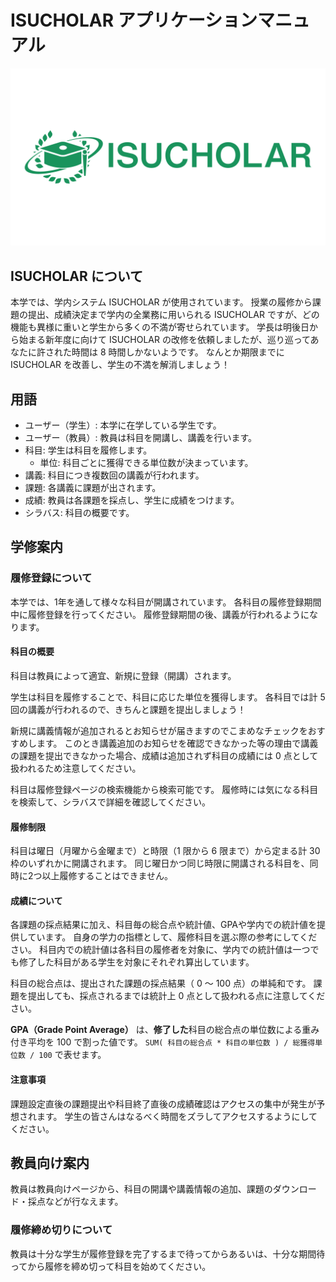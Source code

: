 # ISUCHOLAR アプリケーションマニュアル

![logo](./logo.png)

## ISUCHOLAR について

本学では、学内システム ISUCHOLAR が使用されています。
授業の履修から課題の提出、成績決定まで学内の全業務に用いられる ISUCHOLAR ですが、どの機能も異様に重いと学生から多くの不満が寄せられています。
学長は明後日から始まる新年度に向けて ISUCHOLAR の改修を依頼しましたが、巡り巡ってあなたに許された時間は 8 時間しかないようです。
なんとか期限までに ISUCHOLAR を改善し、学生の不満を解消しましょう！

## 用語

- ユーザー（学生）: 本学に在学している学生です。
- ユーザー（教員）: 教員は科目を開講し、講義を行います。
- 科目: 学生は科目を履修します。
  - 単位: 科目ごとに獲得できる単位数が決まっています。
- 講義: 科目につき複数回の講義が行われます。
- 課題: 各講義に課題が出されます。
- 成績: 教員は各課題を採点し、学生に成績をつけます。
- シラバス: 科目の概要です。

## 学修案内

### 履修登録について

本学では、1年を通して様々な科目が開講されています。
各科目の履修登録期間中に履修登録を行ってください。
履修登録期間の後、講義が行われるようになります。

#### 科目の概要

科目は教員によって適宜、新規に登録（開講）されます。

学生は科目を履修することで、科目に応じた単位を獲得します。
各科目では計 5 回の講義が行われるので、きちんと課題を提出しましょう！

新規に講義情報が追加されるとお知らせが届きますのでこまめなチェックをおすすめします。
このとき講義追加のお知らせを確認できなかった等の理由で講義の課題を提出できなかった場合、成績は追加されず科目の成績には 0 点として扱われるため注意してください。

科目は履修登録ページの検索機能から検索可能です。
履修時には気になる科目を検索して、シラバスで詳細を確認してください。

#### 履修制限

科目は曜日（月曜から金曜まで）と時限（1 限から 6 限まで）から定まる計 30 枠のいずれかに開講されます。
同じ曜日かつ同じ時限に開講される科目を、同時に2つ以上履修することはできません。

#### 成績について

各課題の採点結果に加え、科目毎の総合点や統計値、GPAや学内での統計値を提供しています。
自身の学力の指標として、履修科目を選ぶ際の参考にしてください。
科目内での統計値は各科目の履修者を対象に、学内での統計値は一つでも修了した科目がある学生を対象にそれぞれ算出しています。

科目の総合点は、提出された課題の採点結果（ 0 〜 100 点）の単純和です。
課題を提出しても、採点されるまでは統計上 0 点として扱われる点に注意してください。

**GPA（Grade Point Average）** は、**修了した**科目の総合点の単位数による重み付き平均を 100 で割った値です。
`SUM( 科目の総合点 * 科目の単位数 ) / 総獲得単位数 / 100` で表せます。

#### 注意事項

課題設定直後の課題提出や科目終了直後の成績確認はアクセスの集中が発生が予想されます。
学生の皆さんはなるべく時間をズラしてアクセスするようにしてください。

## 教員向け案内

教員は教員向けページから、科目の開講や講義情報の追加、課題のダウンロード・採点などが行なえます。

### 履修締め切りについて

教員は十分な学生が履修登録を完了するまで待ってからあるいは、十分な期間待ってから履修を締め切って科目を始めてください。

